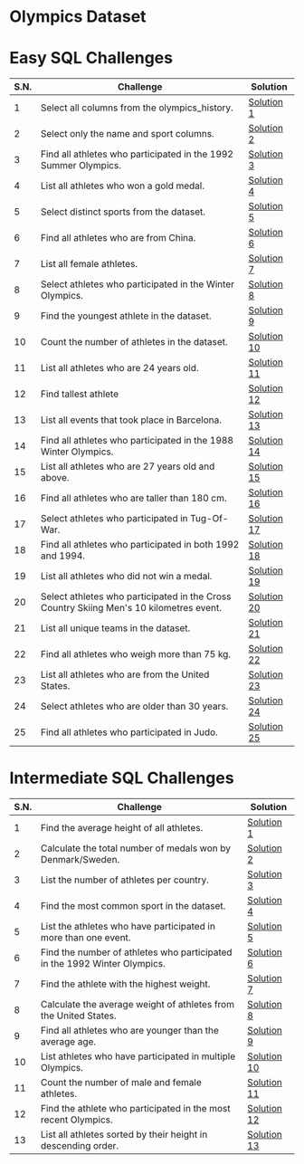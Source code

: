 # Olympics Dataset

# Easy SQL Challenges

| S.N. | Challenge                                                                               | Solution                                |
| ---- | --------------------------------------------------------------------------------------- | --------------------------------------- |
| 1    | Select all columns from the olympics_history.                                           | [Solution 1](/easy/solution_1.sql)      |
| 2    | Select only the name and sport columns.                                                 | [Solution 2](/easy/solution_2.sql)      |
| 3    | Find all athletes who participated in the 1992 Summer Olympics.                         | [Solution 3](/easy/solution_3.sql)      |
| 4    | List all athletes who won a gold medal.                                                 | [Solution 4](/easy/solution_4.sql)      |
| 5    | Select distinct sports from the dataset.                                                | [Solution 5](/easy/solution_5.sql)      |
| 6    | Find all athletes who are from China.                                                   | [Solution 6](/easy/solution_6.sql)      |
| 7    | List all female athletes.                                                               | [Solution 7](/easy/solution_7.sql)      |
| 8    | Select athletes who participated in the Winter Olympics.                                | [Solution 8](/easy/solution_8.sql)      |
| 9    | Find the youngest athlete in the dataset.                                               | [Solution 9](/easy/solution_9.sql)      |
| 10   | Count the number of athletes in the dataset.                                            | [Solution 10](/easy/solution_10.sql)    |
| 11   | List all athletes who are 24 years old.                                                 | [Solution 11](/easy/solution_11.sql)    |
| 12   | Find tallest athlete                                                                    | [Solution 12](/easy/solution_12.sql)    |
| 13   | List all events that took place in Barcelona.                                           | [Solution 13](/easy/solution_13.sql)    |
| 14   | Find all athletes who participated in the 1988 Winter Olympics.                         | [Solution 14](/easy/solution_14.sql)    |
| 15   | List all athletes who are 27 years old and above.                                       | [Solution 15](/easy/solution_15.sql)    |
| 16   | Find all athletes who are taller than 180 cm.                                           | [Solution 16](/easy/solution%20_16.sql) |
| 17   | Select athletes who participated in Tug-Of-War.                                         | [Solution 17](/easy/solution_17.sql)    |
| 18   | Find all athletes who participated in both 1992 and 1994.                               | [Solution 18](/easy/solution_18.sql)    |
| 19   | List all athletes who did not win a medal.                                              | [Solution 19](/easy/solution_19.sql)    |
| 20   | Select athletes who participated in the Cross Country Skiing Men's 10 kilometres event. | [Solution 20](/easy/solution_20.sql)    |
| 21   | List all unique teams in the dataset.                                                   | [Solution 21](/easy/solution_21.sql)    |
| 22   | Find all athletes who weigh more than 75 kg.                                            | [Solution 22](/easy/solution_22.sql)    |
| 23   | List all athletes who are from the United States.                                       | [Solution 23](/easy/solution_23.sql)    |
| 24   | Select athletes who are older than 30 years.                                            | [Solution 24](/easy/solution_24.sql)    |
| 25   | Find all athletes who participated in Judo.                                             | [Solution 25](/easy/solution_25.sql)    |

# Intermediate SQL Challenges

| S.N. | Challenge                                                                 | Solution                                     |
| ---- | ------------------------------------------------------------------------- | -------------------------------------------- |
| 1    | Find the average height of all athletes.                                  | [Solution 1](/intermediate/solution_1.sql)   |
| 2    | Calculate the total number of medals won by Denmark/Sweden.               | [Solution 2](/intermediate/solution_2.sql)   |
| 3    | List the number of athletes per country.                                  | [Solution 3](/intermediate/solution_3.sql)   |
| 4    | Find the most common sport in the dataset.                                | [Solution 4](/intermediate/solution_4.sql)   |
| 5    | List the athletes who have participated in more than one event.           | [Solution 5](/intermediate/solution_5.sql)   |
| 6    | Find the number of athletes who participated in the 1992 Winter Olympics. | [Solution 6](/intermediate/solution_6.sql)   |
| 7    | Find the athlete with the highest weight.                                 | [Solution 7](/intermediate/solution_7.sql)   |
| 8    | Calculate the average weight of athletes from the United States.          | [Solution 8](/intermediate/solution_8.sql)   |
| 9    | Find all athletes who are younger than the average age.                   | [Solution 9](/intermediate/solution_9.sql)   |
| 10   | List athletes who have participated in multiple Olympics.                 | [Solution 10](/intermediate/solution_10.sql) |
| 11   | Count the number of male and female athletes.                             | [Solution 11](/intermediate/solution_11.sql) |
| 12   | Find the athlete who participated in the most recent Olympics.            | [Solution 12](/intermediate/solution_12.sql) |
| 13 | List all athletes sorted by their height in descending order. | [Solution 13](/intermediate/solution_13.sql) |
